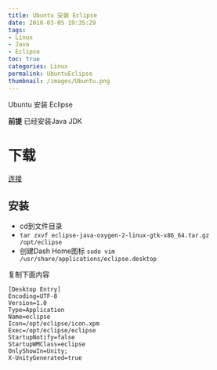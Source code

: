 ```yaml
---
title: Ubuntu 安装 Eclipse
date: 2018-03-05 19:35:29
tags:
- Linux
- Java
- Eclipse
toc: true
categories: Linux
permalink: UbuntuEclipse
thumbnail: /images/Ubuntu.png
---
```

 Ubuntu 安装 Eclipse
<!--more-->
**前提**
已经安装Java JDK
# **下载**
[连接](http://www.eclipse.org/downloads/packages/eclipse-ide-java-developers/oxygen2)

## **安装**
- cd到文件目录
- `tar zxvf eclipse-java-oxygen-2-linux-gtk-x86_64.tar.gz  /opt/eclipse`
- 创建Dash Home图标
`sudo vim /usr/share/applications/eclipse.desktop`

复制下面内容
```
[Desktop Entry]
Encoding=UTF-8
Version=1.0
Type=Application
Name=eclipse
Icon=/opt/eclipse/icon.xpm
Exec=/opt/eclipse/eclipse
StartupNotify=false
StartupWMClass=eclipse
OnlyShowIn=Unity;
X-UnityGenerated=true
```
